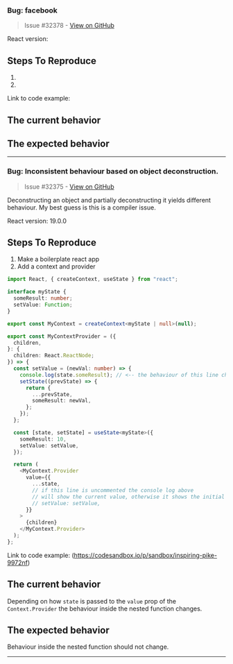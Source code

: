 ### Bug: facebook

> Issue #32378 - [View on GitHub](https://github.com/facebook/react/issues/32378)

<!--
  Please provide a clear and concise description of what the bug is. Include
  screenshots if needed. Please test using the latest version of the relevant
  React packages to make sure your issue has not already been fixed.
-->

React version:

## Steps To Reproduce

1.
2.

<!--
  Your bug will get fixed much faster if we can run your code and it doesn't
  have dependencies other than React. Issues without reproduction steps or
  code examples may be immediately closed as not actionable.
-->

Link to code example:

<!--
  Please provide a CodeSandbox (https://codesandbox.io/s/new), a link to a
  repository on GitHub, or provide a minimal code example that reproduces the
  problem. You may provide a screenshot of the application if you think it is
  relevant to your bug report. Here are some tips for providing a minimal
  example: https://stackoverflow.com/help/mcve.
-->

## The current behavior


## The expected behavior


---

### Bug: Inconsistent behaviour based on object deconstruction.

> Issue #32375 - [View on GitHub](https://github.com/facebook/react/issues/32375)

Deconstructing an object and partially deconstructing it yields different behaviour. My best guess is this is a compiler issue.

React version: 19.0.0

## Steps To Reproduce

1. Make a boilerplate react app
2. Add a context and provider
```typescript
import React, { createContext, useState } from "react";

interface myState {
  someResult: number;
  setValue: Function;
}

export const MyContext = createContext<myState | null>(null);

export const MyContextProvider = ({
  children,
}: {
  children: React.ReactNode;
}) => {
  const setValue = (newVal: number) => {
    console.log(state.someResult); // <-- the behaviour of this line changes
    setState((prevState) => {
      return {
        ...prevState,
        someResult: newVal,
      };
    });
  };

  const [state, setState] = useState<myState>({
    someResult: 10,
    setValue: setValue,
  });

  return (
    <MyContext.Provider
      value={{
        ...state,
        // if this line is uncommented the console log above
        // will show the current value, otherwise it shows the initial
        // setValue: setValue,
      }}
    >
      {children}
    </MyContext.Provider>
  );
};
```

Link to code example:
(https://codesandbox.io/p/sandbox/inspiring-pike-9972nf)

## The current behavior
Depending on how `state` is passed to the `value` prop of the `Context.Provider` the behaviour inside the nested function changes.

## The expected behavior
Behaviour inside the nested function should not change.

---

